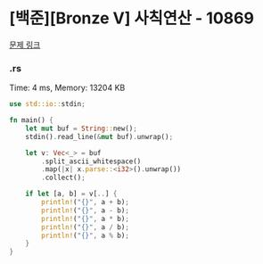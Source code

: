 # [백준][Bronze V] 사칙연산 - 10869

[문제 링크](https://www.acmicpc.net/problem/10869)

### .rs

Time: 4 ms, Memory: 13204 KB 

```rs
use std::io::stdin;

fn main() {
    let mut buf = String::new();
    stdin().read_line(&mut buf).unwrap();

    let v: Vec<_> = buf
        .split_ascii_whitespace()
        .map(|x| x.parse::<i32>().unwrap())
        .collect();

    if let [a, b] = v[..] {
        println!("{}", a + b);
        println!("{}", a - b);
        println!("{}", a * b);
        println!("{}", a / b);
        println!("{}", a % b);
    }
}

```

